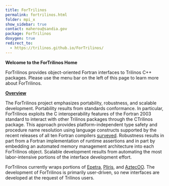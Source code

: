 ```yaml
---
title: ForTrilinos
permalink: fortrilinos.html
folder: mpi_x
show_sidebar: true
contact: maherou@sandia.gov
package: ForTrilinos
doxygen: true
redirect_to:
  - https://trilinos.github.io/ForTrilinos/  
---
```


**Welcome to the ForTrilinos Home**

ForTrilinos provides object-oriented Fortran interfaces to Trilinos C++ packages. Please use the menu bar on the left of this page to learn more about ForTrilinos.

<span style="text-decoration: underline;">**Overview**</span>

The ForTrilinos project emphasizes portability, robustness, and scalable development. Portability results from standards conformance. In particular, ForTrilinos exploits the C interoperability features of the Fortran 2003 standard to interact with other Trilinos packages through the CTrilinos package. This approach provides platform-independent type safety and procedure name resolution using language constructs supported by the recent releases of all ten Fortran compilers [surveyed](http://portal.acm.org/ft_gateway.cfm?id=1961365&type=pdf&CFID=21623089&CFTOKEN=87671454 "Chivers and Sleightholme survey"). Robustness results in part from a Fortran implementation of runtime assertions and in part by embedding an automated memory management architecture into each ForTrilinos object. Scalable development results from automating the most labor-intensive portions of the interface development effort.

ForTrilinos currently wraps portions of [Epetra](epetra.html "Trilinos Epetra package"), [Pliris](pliris.html "Trilinos Pliris home"), and [AztecOO](aztecoo.html "Trilinos AztecOO home"). The development of ForTrilinos is primarily user-driven, so new interfaces are developed at the request of Trilinos users.
